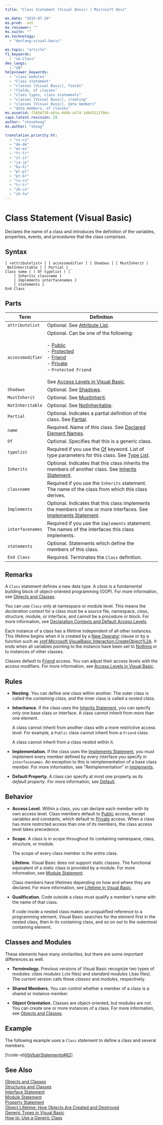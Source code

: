 ```yaml
---
title: "Class Statement (Visual Basic) | Microsoft Docs"

ms.date: "2015-07-20"
ms.prod: .net
ms.reviewer: ""
ms.suite: ""
ms.technology: 
  - "devlang-visual-basic"

ms.topic: "article"
f1_keywords: 
  - "vb.Class"
dev_langs: 
  - "VB"
helpviewer_keywords: 
  - "class modules"
  - "Class statement"
  - "classes [Visual Basic], fields"
  - "fields, of classes"
  - "class types, class statements"
  - "classes [Visual Basic], creating"
  - "classes [Visual Basic], data members"
  - "data members, of classes"
ms.assetid: f2664f38-eb5a-4d4b-a374-1d041521fb6c
caps.latest.revision: 29
author: "stevehoag"
ms.author: "shoag"

translation.priority.ht: 
  - "cs-cz"
  - "de-de"
  - "es-es"
  - "fr-fr"
  - "it-it"
  - "ja-jp"
  - "ko-kr"
  - "pl-pl"
  - "pt-br"
  - "ru-ru"
  - "tr-tr"
  - "zh-cn"
  - "zh-tw"
---
```

# Class Statement (Visual Basic)
Declares the name of a class and introduces the definition of the variables, properties, events, and procedures that the class comprises.  
  
## Syntax  
  
```  
[ <attributelist> ] [ accessmodifier ] [ Shadows ] [ MustInherit | NotInheritable ] [ Partial ] _  
Class name [ ( Of typelist ) ]  
    [ Inherits classname ]  
    [ Implements interfacenames ]  
    [ statements ]  
End Class  
```  
  
## Parts  
  
|Term|Definition|  
|---|---|  
|`attributelist`|Optional. See [Attribute List](../../../visual-basic/language-reference/statements/attribute-list.md).|  
|`accessmodifier`|Optional. Can be one of the following:<br /><br /> -   [Public](../../../visual-basic/language-reference/modifiers/public.md)<br />-   [Protected](../../../visual-basic/language-reference/modifiers/protected.md)<br />-   [Friend](../../../visual-basic/language-reference/modifiers/friend.md)<br />-   [Private](../../../visual-basic/language-reference/modifiers/private.md)<br />-   `Protected Friend`<br /><br /> See [Access Levels in Visual Basic](../../../visual-basic/programming-guide/language-features/declared-elements/access-levels.md).|  
|`Shadows`|Optional. See [Shadows](../../../visual-basic/language-reference/modifiers/shadows.md).|  
|`MustInherit`|Optional. See [MustInherit](../../../visual-basic/language-reference/modifiers/mustinherit.md).|  
|`NotInheritable`|Optional. See [NotInheritable](../../../visual-basic/language-reference/modifiers/notinheritable.md).|  
|`Partial`|Optional. Indicates a partial definition of the class. See [Partial](../../../visual-basic/language-reference/modifiers/partial.md).|  
|`name`|Required. Name of this class. See [Declared Element Names](../../../visual-basic/programming-guide/language-features/declared-elements/declared-element-names.md).|  
|`Of`|Optional. Specifies that this is a generic class.|  
|`typelist`|Required if you use the [Of](../../../visual-basic/language-reference/statements/of-clause.md) keyword. List of type parameters for this class. See [Type List](../../../visual-basic/language-reference/statements/type-list.md).|  
|`Inherits`|Optional. Indicates that this class inherits the members of another class. See [Inherits Statement](../../../visual-basic/language-reference/statements/inherits-statement.md).|  
|`classname`|Required if you use the `Inherits` statement. The name of the class from which this class derives.|  
|`Implements`|Optional. Indicates that this class implements the members of one or more interfaces. See [Implements Statement](../../../visual-basic/language-reference/statements/implements-statement.md).|  
|`interfacenames`|Required if you use the `Implements` statement. The names of the interfaces this class implements.|  
|`statements`|Optional. Statements which define the members of this class.|  
|`End Class`|Required. Terminates the `Class` definition.|  
  
## Remarks  
 A `Class` statement defines a new data type. A *class* is a fundamental building block of object-oriented programming (OOP). For more information, see [Objects and Classes](../../../visual-basic/programming-guide/language-features/objects-and-classes/index.md).  
  
 You can use `Class` only at namespace or module level. This means the *declaration context* for a class must be a source file, namespace, class, structure, module, or interface, and cannot be a procedure or block. For more information, see [Declaration Contexts and Default Access Levels](../../../visual-basic/language-reference/statements/declaration-contexts-and-default-access-levels.md).  
  
 Each instance of a class has a lifetime independent of all other instances. This lifetime begins when it is created by a [New Operator](../../../visual-basic/language-reference/operators/new-operator.md) clause or by a function such as <xref:Microsoft.VisualBasic.Interaction.CreateObject%2A>. It ends when all variables pointing to the instance have been set to [Nothing](../../../visual-basic/language-reference/nothing.md) or to instances of other classes.  
  
 Classes default to [Friend](../../../visual-basic/language-reference/modifiers/friend.md) access. You can adjust their access levels with the access modifiers. For more information, see [Access Levels in Visual Basic](../../../visual-basic/programming-guide/language-features/declared-elements/access-levels.md).  
  
## Rules  
  
-   **Nesting.** You can define one class within another. The outer class is called the *containing class*, and the inner class is called a *nested class*.  
  
-   **Inheritance.** If the class uses the [Inherits Statement](../../../visual-basic/language-reference/statements/inherits-statement.md), you can specify only one base class or interface. A class cannot inherit from more than one element.  
  
     A class cannot inherit from another class with a more restrictive access level. For example, a `Public` class cannot inherit from a `Friend` class.  
  
     A class cannot inherit from a class nested within it.  
  
-   **Implementation.** If the class uses the [Implements Statement](../../../visual-basic/language-reference/statements/implements-statement.md), you must implement every member defined by every interface you specify in `interfacenames`. An exception to this is reimplementation of a base class member. For more information, see "Reimplementation" in [Implements](../../../visual-basic/language-reference/statements/implements-clause.md).  
  
-   **Default Property.** A class can specify at most one property as its *default property*. For more information, see [Default](../../../visual-basic/language-reference/modifiers/default.md).  
  
## Behavior  
  
-   **Access Level.** Within a class, you can declare each member with its own access level. Class members default to [Public](../../../visual-basic/language-reference/modifiers/public.md) access, except variables and constants, which default to [Private](../../../visual-basic/language-reference/modifiers/private.md) access. When a class has more restricted access than one of its members, the class access level takes precedence.  
  
-   **Scope.** A class is in scope throughout its containing namespace, class, structure, or module.  
  
     The scope of every class member is the entire class.  
  
     **Lifetime.** Visual Basic does not support static classes. The functional equivalent of a static class is provided by a module. For more information, see [Module Statement](../../../visual-basic/language-reference/statements/module-statement.md).  
  
     Class members have lifetimes depending on how and where they are declared. For more information, see [Lifetime in Visual Basic](../../../visual-basic/programming-guide/language-features/declared-elements/lifetime.md).  
  
-   **Qualification.** Code outside a class must qualify a member's name with the name of that class.  
  
     If code inside a nested class makes an unqualified reference to a programming element, Visual Basic searches for the element first in the nested class, then in its containing class, and so on out to the outermost containing element.  
  
## Classes and Modules  
 These elements have many similarities, but there are some important differences as well.  
  
-   **Terminology.** Previous versions of Visual Basic recognize two types of modules: *class modules* (.cls files) and *standard modules* (.bas files). The current version calls these *classes* and *modules*, respectively.  
  
-   **Shared Members.** You can control whether a member of a class is a shared or instance member.  
  
-   **Object Orientation.** Classes are object-oriented, but modules are not. You can create one or more instances of a class. For more information, see [Objects and Classes](../../../visual-basic/programming-guide/language-features/objects-and-classes/index.md).  
  
## Example  
 The following example uses a `Class` statement to define a class and several members.  
  
 [!code-vb[VbVbalrStatements#62](../../../visual-basic/language-reference/error-messages/codesnippet/VisualBasic/class-statement_1.vb)]  
  
## See Also  
 [Objects and Classes](../../../visual-basic/programming-guide/language-features/objects-and-classes/index.md)   
 [Structures and Classes](../../../visual-basic/programming-guide/language-features/data-types/structures-and-classes.md)   
 [Interface Statement](../../../visual-basic/language-reference/statements/interface-statement.md)   
 [Module Statement](../../../visual-basic/language-reference/statements/module-statement.md)   
 [Property Statement](../../../visual-basic/language-reference/statements/property-statement.md)   
 [Object Lifetime: How Objects Are Created and Destroyed](../../../visual-basic/programming-guide/language-features/objects-and-classes/object-lifetime-how-objects-are-created-and-destroyed.md)   
 [Generic Types in Visual Basic](../../../visual-basic/programming-guide/language-features/data-types/generic-types.md)   
 [How to: Use a Generic Class](../../../visual-basic/programming-guide/language-features/data-types/how-to-use-a-generic-class.md)